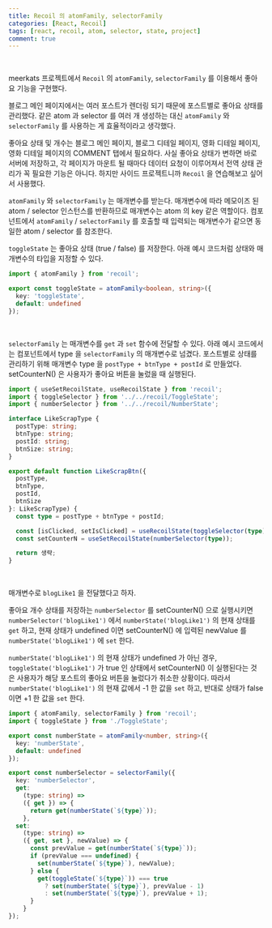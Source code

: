 ```yaml
---
title: Recoil 의 atomFamily, selectorFamily
categories: [React, Recoil]
tags: [react, recoil, atom, selector, state, project]
comment: true
---
```


<br />

meerkats 프로젝트에서 `Recoil` 의 `atomFamily`, `selectorFamily` 를 이용해서 좋아요 기능을 구현했다.

블로그 메인 페이지에서는 여러 포스트가 렌더링 되기 때문에 포스트별로 좋아요 상태를 관리했다. 같은 atom 과 selector 를 여러 개 생성하는 대신 `atomFamily` 와 `selectorFamily` 를 사용하는 게 효율적이라고 생각했다.

좋아요 상태 및 개수는 블로그 메인 페이지, 블로그 디테일 페이지, 영화 디테일 페이지, 영화 디테일 페이지의 COMMENT 탭에서 필요하다. 사실 좋아요 상태가 변하면 바로 서버에 저장하고, 각 페이지가 마운트 될 때마다 데이터 요청이 이루어져서 전역 상태 관리가 꼭 필요한 기능은 아니다. 하지만 사이드 프로젝트니까 `Recoil` 을 연습해보고 싶어서 사용했다.

`atomFamily` 와 `selectorFamily` 는 매개변수를 받는다. 매개변수에 따라 메모이즈 된 atom / selector 인스턴스를 반환하므로 매개변수는 atom 의 key 같은 역할이다. 컴포넌트에서 `atomFamily` / `selectorFamily` 를 호출할 때 입력되는 매개변수가 같으면 동일한 atom / selector 를 참조한다.

`toggleState` 는 좋아요 상태 (true / false) 를 저장한다. 아래 예시 코드처럼 상태와 매개변수의 타입을 지정할 수 있다.

```typescript
import { atomFamily } from 'recoil';

export const toggleState = atomFamily<boolean, string>({
  key: 'toggleState',
  default: undefined
});
```

<br />

`selectorFamily` 는 매개변수를 `get` 과 `set` 함수에 전달할 수 있다. 아래 예시 코드에서는 컴포넌트에서 type 을 `selectorFamily` 의 매개변수로 넘겼다. 포스트별로 상태를 관리하기 위해 매개변수 type 을 `postType + btnType + postId` 로 만들었다. setCounterN() 은 사용자가 좋아요 버튼을 눌렀을 때 실행된다.

```typescript
import { useSetRecoilState, useRecoilState } from 'recoil';
import { toggleSelector } from '../../recoil/ToggleState';
import { numberSelector } from '../../recoil/NumberState';

interface LikeScrapType {
  postType: string;
  btnType: string;
  postId: string;
  btnSize: string;
}

export default function LikeScrapBtn({
  postType,
  btnType,
  postId,
  btnSize
}: LikeScrapType) {
  const type = postType + btnType + postId;

  const [isClicked, setIsClicked] = useRecoilState(toggleSelector(type));
  const setCounterN = useSetRecoilState(numberSelector(type));

  return 생략;
}
```

<br />

매개변수로 `blogLike1` 을 전달했다고 하자.

좋아요 개수 상태를 저장하는 `numberSelector` 를 setCounterN() 으로 실행시키면 `numberSelector('blogLike1')` 에서 `numberState('blogLike1')` 의 현재 상태를 `get` 하고, 현재 상태가 undefined 이면 setCounterN() 에 입력된 newValue 를 `numberState('blogLike1')` 에 `set` 한다.

`numberState('blogLike1')` 의 현재 상태가 undefined 가 아닌 경우, `toggleState('blogLike1')` 가 true 인 상태에서 setCounterN() 이 실행된다는 것은 사용자가 해당 포스트의 좋아요 버튼을 눌렀다가 취소한 상황이다. 따라서 `numberState('blogLike1')` 의 현재 값에서 -1 한 값을 `set` 하고, 반대로 상태가 false 이면 +1 한 값을 `set` 한다.

```typescript
import { atomFamily, selectorFamily } from 'recoil';
import { toggleState } from './ToggleState';

export const numberState = atomFamily<number, string>({
  key: 'numberState',
  default: undefined
});

export const numberSelector = selectorFamily({
  key: 'numberSelector',
  get:
    (type: string) =>
    ({ get }) => {
      return get(numberState(`${type}`));
    },
  set:
    (type: string) =>
    ({ get, set }, newValue) => {
      const prevValue = get(numberState(`${type}`));
      if (prevValue === undefined) {
        set(numberState(`${type}`), newValue);
      } else {
        get(toggleState(`${type}`)) === true
          ? set(numberState(`${type}`), prevValue - 1)
          : set(numberState(`${type}`), prevValue + 1);
      }
    }
});
```
